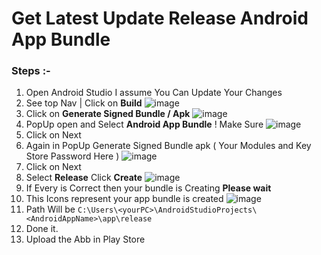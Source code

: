 # Get Latest Update Release Android App Bundle

### Steps :-

1. Open Android Studio I assume You Can Update Your Changes
2. See top Nav | Click on **Build** ![image](https://github.com/one-numan/Documentation/assets/48924562/067abeca-9500-4eb7-a98c-7b150b481a8c)
3. Click on **Generate Signed Bundle / Apk** ![image](https://github.com/one-numan/Documentation/assets/48924562/127c5d64-3ff3-433d-9a19-7ef4b72e8845)
4. PopUp open and Select **Android App Bundle** ! Make Sure ![image](https://github.com/one-numan/Documentation/assets/48924562/ae2caf90-8d26-4fec-bb32-612deae9d820)
5. Click on Next
6. Again in PopUp Generate Signed Bundle apk ( Your Modules and Key Store Password Here ) ![image](https://github.com/one-numan/Documentation/assets/48924562/d944fc8b-3af9-4fda-96bf-004c6da05a64)
7. Click on Next
8. Select **Release** Click **Create** ![image](https://github.com/one-numan/Documentation/assets/48924562/8b63dd3b-79b3-449a-a1a6-f0ecf780eade)
9. If Every is Correct then your bundle is Creating **Please wait**
10. This Icons represent your app bundle is created ![image](https://github.com/one-numan/Documentation/assets/48924562/c76335b6-bec5-4c09-aeef-abda0047d154) 
11. Path Will be `C:\Users\<yourPC>\AndroidStudioProjects\<AndroidAppName>\app\release`
12. Done it.
13. Upload the Abb in Play Store
